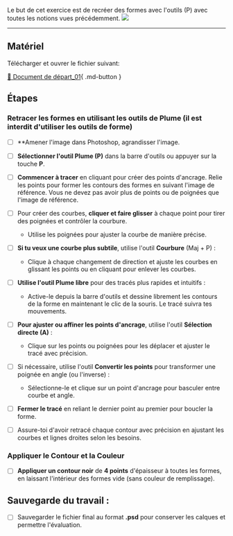 <style>.md-footer{display:none;}</style>

Le but de cet exercice est de recréer des formes avec l'outils (P) avec toutes les notions vues précédemment. 
![](../assets/image/devoir_gym.jpg)
***

## Matériel

Télécharger et ouvrer le fichier suivant:

[📁 Document de départ_01](../assets/image/devoir_gym.jpg){ .md-button }   <br>   


## Étapes

### Retracer les formes en utilisant les outils de Plume (il est interdit d'utiliser les outils de forme)

- [ ] **Amener l'image dans Photoshop, agrandisser l'image. 
- [ ] **Sélectionner l'outil Plume (P)** dans la barre d'outils ou appuyer sur la touche **P**.
- [ ] **Commencer à tracer** en cliquant pour créer des points d'ancrage. Relie les points pour former les contours des formes en suivant l'image de référence. Vous ne devez pas avoir plus de points ou de poignées que l'image de référence. 
- [ ] Pour créer des courbes, **cliquer et faire glisser** à chaque point pour tirer des poignées et contrôler la courbure.
  - Utilise les poignées pour ajuster la courbe de manière précise.
- [ ] **Si tu veux une courbe plus subtile**, utilise l'outil **Courbure** (Maj + P) :
  - Clique à chaque changement de direction et ajuste les courbes en glissant les points ou en cliquant pour enlever les courbes.
- [ ] **Utilise l'outil Plume libre** pour des tracés plus rapides et intuitifs :
  - Active-le depuis la barre d'outils et dessine librement les contours de la forme en maintenant le clic de la souris. Le tracé suivra tes mouvements.
- [ ] **Pour ajuster ou affiner les points d'ancrage**, utilise l'outil **Sélection directe (A)** :
  - Clique sur les points ou poignées pour les déplacer et ajuster le tracé avec précision.
- [ ] Si nécessaire, utilise l'outil **Convertir les points** pour transformer une poignée en angle (ou l'inverse) :
  - Sélectionne-le et clique sur un point d'ancrage pour basculer entre courbe et angle.
- [ ] **Fermer le tracé** en reliant le dernier point au premier pour boucler la forme.
- [ ] Assure-toi d'avoir retracé chaque contour avec précision en ajustant les courbes et lignes droites selon les besoins.


### Appliquer le Contour et la Couleur
- [ ] **Appliquer un contour noir** de **4 points** d'épaisseur à toutes les formes, en laissant l'intérieur des formes vide (sans couleur de remplissage). 

## Sauvegarde du travail :

- [ ] Sauvegarder le fichier final au format **.psd** pour conserver les calques et permettre l'évaluation. 

